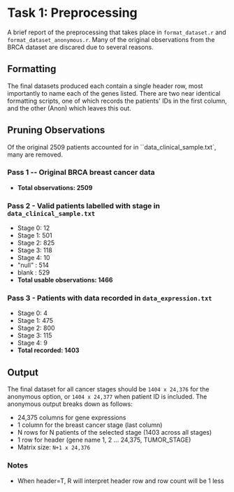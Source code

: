 # Task 1: Preprocessing

A brief report of the preprocessing that takes place in `format_dataset.r` and
`format_dataset_anonymous.r`. Many of the original observations from the BRCA dataset are discared
due to several reasons.

## Formatting

The final datasets produced each contain a single header row, most importantly to name each of the
genes listed. There are two near identical formatting scripts, one of which records the patients' IDs in
the first column, and the other (Anon) which leaves this out.


## Pruning Observations

Of the original 2509 patients accounted for in ``data_clinical_sample.txt`, many are removed.

### Pass 1 -- Original BRCA breast cancer data
- **Total observations: 2509**

### Pass 2 - Valid patients labelled with stage in `data_clinical_sample.txt`
- Stage 0: 12
- Stage 1: 501
- Stage 2: 825
- Stage 3: 118
- Stage 4: 10
- "null" : 514
- blank : 529
- **Total usable observations: 1466**

### Pass 3 - Patients with data recorded in `data_expression.txt`
- Stage 0: 4
- Stage 1: 475
- Stage 2: 800
- Stage 3: 115
- Stage 4: 9
- **Total recorded: 1403**


## Output

The final dataset for all cancer stages should be `1404 x 24,376` for the anonymous option, or `1404 x
24,377` when patient ID is included. The anonymous output breaks down as follows:

- 24,375 columns for gene expressions
- 1 column for the breast cancer stage (last column)
- N rows for N patients of the selected stage (1403 across all stages)
- 1 row for header (gene name 1, 2 ... 24,375, TUMOR_STAGE)
- Matrix size:  `N+1 x 24,376`

### Notes
- When header=T, R will interpret header row and row count will be 1 less
